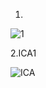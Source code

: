 1.
![1](https://github.com/user-attachments/assets/e13e4099-43d6-4b3d-8804-ba07f4921606)

2.ICA1

![ICA](https://github.com/user-attachments/assets/956cde3b-fe1c-4c9c-a754-f2e9bff0f3c6)





